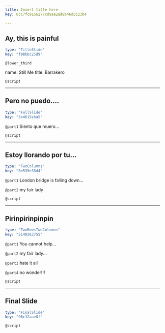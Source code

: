 ```yaml
---
title: Insert title here
key: 0cc7fc9166277cd9aa2ad8b46d6c23b4

---
```

## Ay, this is painful

```yaml
type: "TitleSlide"
key: "f08bbc25d9"
```

`@lower_third`

name: Still Me
title: Barrakero


`@script`



---
## Pero no puedo....

```yaml
type: "FullSlide"
key: "3c4615eba5"
```

`@part1`
Siento que muero...


`@script`



---
## Estoy llorando por tu...

```yaml
type: "TwoColumns"
key: "8e535e38d4"
```

`@part1`
London bridge is falling down...


`@part2`
my fair lady


`@script`



---
## Pirinpirinpinpin

```yaml
type: "TwoRowsTwoColumns"
key: "5140363755"
```

`@part1`
You cannot help...


`@part2`
my fair lady...


`@part3`
hate it all


`@part4`
no wonder!!!


`@script`



---
## Final Slide

```yaml
type: "FinalSlide"
key: "96c12aae8f"
```

`@script`


